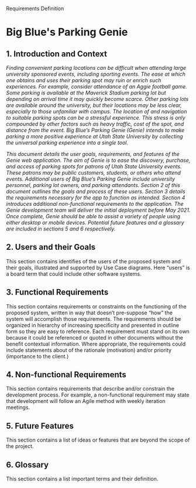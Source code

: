 Requirements Definition

# Big Blue's Parking Genie

## 1. Introduction and Context

*Finding convenient parking locations can be difficult when attending large university sponsored events, including sporting events. The ease at which one obtains and uses their parking spot may ruin or enrich such experiences. For example, consider attendance of an Aggie football game. Some parking is available at the Maverick Stadium parking lot but depending on arrival time it may quickly become scarce. Other parking lots are available around the university, but their locations may be less clear, especially to those unfamiliar with campus. The location of and navigation to suitable parking spots can be a stressful experience. This stress is only compounded by other factors such as heavy traffic, cost of the spot, and distance from the event. Big Blue’s Parking Genie (Genie) intends to make parking a more positive experience at Utah State University by collecting the universal parking experience into a single tool.*

*This document details the user goals, requirements, and features of the Genie web application. The aim of Genie is to ease the discovery, purchase, and access of parking spots for patrons of Utah State University events. These patrons may be public customers, students, or others who attend events. Additional users of Big Blue’s Parking Genie include university personnel, parking lot owners, and parking attendants. Section 2 of this document outlines the goals and process of these users. Section 3 details the requirements necessary for the app to function as intended. Section 4 introduces additional non-functional requirements to the application. The Genie development team will deliver the initial deployment before May 2021. Once complete, Genie should be able to assist a variety of people using either desktop or mobile devices. Potential future features and a glossary are included in sections 5 and 6 respectively.*

## 2.	Users and their Goals

This section contains identifies of the users of the proposed system and their goals, illustrated and supported by Use Case diagrams.   Here “users” is a board term that could include other software systems.

## 3.	Functional Requirements

This section contains requirements or constraints on the functioning of the proposed system, written in way that doesn’t pre-suppose “how” the system will accomplish those requirements.  The requirements should be organized in hierarchy of increasing specificity and presented in outline form so they are easy to reference.  Each requirement must stand on its own because it could be referenced or quoted in other documents without the benefit contextual information.  Where appropriate, the requirements could include statements about of the rationale (motivation) and/or priority (importance to the client.)

## 4.	Non-functional Requirements

This section contains requirements that describe and/or constrain the development process.  For example, a non-functional requirement may state that development will follow an Agile method with weekly iteration meetings.

## 5.	Future Features

This section contains a list of ideas or features that are beyond the scope of the project.

## 6.	Glossary

This section contains a list important terms and their definition.
